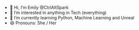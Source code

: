 - 👋 Hi, I’m Emily @CtrlAltSpark
- 👀 I’m interested in anything in Tech (everything)
- 🌱 I’m currently learning Python, Machine Learning and Unreal
- 😄 Pronouns: She / Her

<!---
CtrlAltSpark/CtrlAltSpark is a ✨ special ✨ repository because its `README.md` (this file) appears on your GitHub profile.
You can click the Preview link to take a look at your changes.
--->
